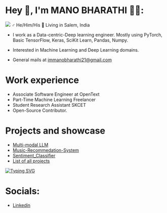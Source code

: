 # Hey 👋, I'm MANO BHARATHI 🧑‍💻:
<img src="https://github.com/ManoBharathi93/ManoBharathi93/blob/main/Banner.png" >
 ♂ He/Him/His 📍 Living in Salem, India

* I work as a Data-centric-Deep learning engineer. Mostly using PyTorch, Basic TensorFlow, Keras, SciKit Learn, Pandas, Numpy.

* Interested in Machine Learning and Deep Learning domains.

* General mails at immanobharathi21@gmail.com

# Work experience
* Associate Software Engineer at OpenText
* Part-Time Machine Learning Freelancer 
* Student Research Assistant SKCET
* Open-Source Contributor. 

# Projects and showcase
* [Multi-modal LLM](https://github.com/ManoBharathi93/Multi-Modal_LLM)
* [Music-Recommedation-System](https://github.com/ManoBharathi93/Music-Recommedation-System)
* [Sentiment_Classifier](https://github.com/ManoBharathi93/Sentiment_Classifier)
* [List of all projects](https://github.com/ManoBharathi93/MachineLearningProjects/tree/main)

<a href="https://git.io/typing-svg"><img src="https://readme-typing-svg.demolab.com?font=Fira+Code&pause=1000&color=16FD23&width=435&lines=Artificial+Intelligence+Enthusiast;Learn%2C+Collaborate+and+Help+others" alt="Typing SVG" /></a>


# Socials:
* [Linkedin](https://www.linkedin.com/in/manobharathi-m/)









<!--


Here are some ideas to get you started:

- 🔭 I’m currently working on ...
- 🌱 I’m currently learning ...
- 👯 I’m looking to collaborate on ...
- 🤔 I’m looking for help with ...
- 💬 Ask me about ...
- 📫 How to reach me: ...
- 😄 Pronouns: ...
- ⚡ Fun fact: ...
-->
